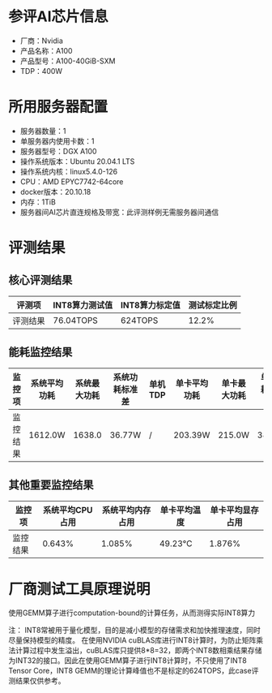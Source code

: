 # 参评AI芯片信息

* 厂商：Nvidia
* 产品名称：A100
* 产品型号：A100-40GiB-SXM
* TDP：400W

# 所用服务器配置

* 服务器数量：1
* 单服务器内使用卡数：1
* 服务器型号：DGX A100
* 操作系统版本：Ubuntu 20.04.1 LTS
* 操作系统内核：linux5.4.0-126
* CPU：AMD EPYC7742-64core
* docker版本：20.10.18
* 内存：1TiB
* 服务器间AI芯片直连规格及带宽：此评测样例无需服务器间通信

# 评测结果

## 核心评测结果

| 评测项  | INT8算力测试值   | INT8算力标定值  | 测试标定比例 |
| ---- | ----------- | ---------- | ------ |
| 评测结果 | 76.04TOPS | 624TOPS | 12.2% |

## 能耗监控结果

| 监控项  | 系统平均功耗  | 系统最大功耗  | 系统功耗标准差 | 单机TDP | 单卡平均功耗  | 单卡最大功耗 | 单卡功耗标准差 | 单卡TDP |
| ---- | ------- | ------- | ------- | ----- | ------- | ------ | ------- | ----- |
| 监控结果 | 1612.0W | 1638.0 | 36.77W   | /     | 203.39W | 215.0W | 38.18W   | 400W  |

## 其他重要监控结果

| 监控项  | 系统平均CPU占用 | 系统平均内存占用 | 单卡平均温度  | 单卡平均显存占用 |
| ---- | --------- | -------- | ------- | -------- |
| 监控结果 | 0.643%    | 1.085%   | 49.23°C | 1.876%   |

# 厂商测试工具原理说明

使用GEMM算子进行computation-bound的计算任务，从而测得实际INT8算力

注：
INT8常被用于量化模型，目的是减小模型的存储需求和加快推理速度，同时尽量保持模型的精度。
在使用NVIDIA cuBLAS库进行INT8计算时，为防止矩阵乘法计算过程中发生溢出，cuBLAS库只提供8*8=32，即两个INT8数相乘结果存储为INT32的接口。因此在使用GEMM算子进行INT8计算时，不只使用了INT8 Tensor Core，INT8 GEMM的理论计算峰值也不是标定的624TOPS，此case评测结果仅供参考。
